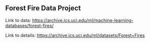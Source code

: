 ## Forest Fire Data Project

Link to data: https://archive.ics.uci.edu/ml/machine-learning-databases/forest-fires/ 

Link to details: https://archive.ics.uci.edu/ml/datasets/Forest+Fires 
